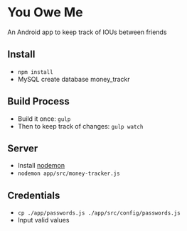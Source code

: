 # You Owe Me
An Android app to keep track of IOUs between friends

## Install
* `npm install`
* MySQL create database money\_trackr

## Build Process
* Build it once: `gulp`
* Then to keep track of changes: `gulp watch`

## Server
* Install [nodemon](https://github.com/remy/nodemon)
* `nodemon app/src/money-tracker.js`

## Credentials
* `cp ./app/passwords.js ./app/src/config/passwords.js`
* Input valid values
